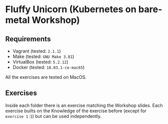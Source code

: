 # Fluffy Unicorn (Kubernetes on bare-metal Workshop)

## Requirements

- Vagrant (tested: `2.1.1`)
- Make (tested: `GNU Make 3.81`)
- VirtualBox (tested: `5.2.12`)
- Docker (tested: `18.03.1-ce-mac65`)

All the exercises are tested on MacOS.

## Exercises

Inside each folder there is an exercise matching the Workshop slides. Each exercise builts on the Knowledge of the exercise before (except for `exercise 1` :)) but can be used independently.
